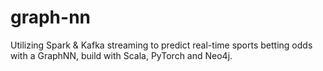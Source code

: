 # graph-nn
Utilizing Spark &amp; Kafka streaming to predict real-time sports betting odds with a GraphNN, build with Scala, PyTorch and Neo4j.
